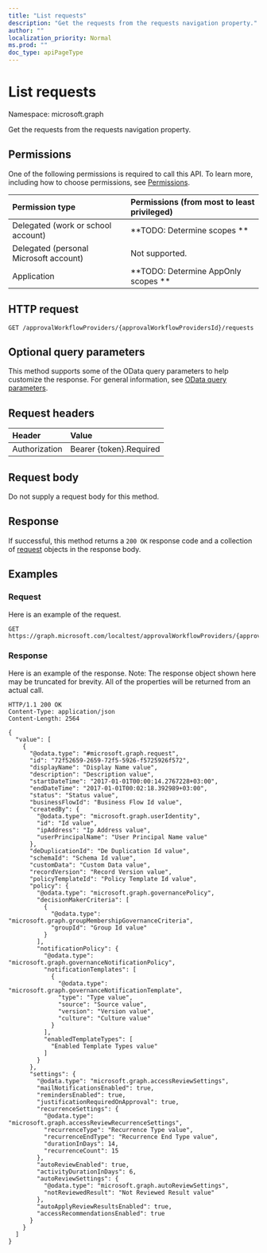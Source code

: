 ```yaml
---
title: "List requests"
description: "Get the requests from the requests navigation property."
author: ""
localization_priority: Normal
ms.prod: ""
doc_type: apiPageType
---
```


# List requests

Namespace: microsoft.graph

Get the requests from the requests navigation property.

## Permissions
One of the following permissions is required to call this API. To learn more, including how to choose permissions, see [Permissions](/concepts/permissions-reference.md).

|Permission type|Permissions (from most to least privileged)|
|:---|:---|
|Delegated (work or school account)|**TODO: Determine scopes **|
|Delegated (personal Microsoft account)|Not supported.|
|Application|**TODO: Determine AppOnly scopes **|

## HTTP request
<!-- {
  "blockType": "ignored"
}
-->
``` http
GET /approvalWorkflowProviders/{approvalWorkflowProvidersId}/requests
```

## Optional query parameters
This method supports some of the OData query parameters to help customize the response. For general information, see [OData query parameters](/graph/query-parameters).

## Request headers
|Header|Value|
|:---|:---|
|Authorization|Bearer {token}.Required|

## Request body
Do not supply a request body for this method.

## Response
If successful, this method returns a `200 OK` response code and a collection of [request](../resources/request.md) objects in the response body.

## Examples

### Request
Here is an example of the request.
<!-- {
  "blockType": "request",
  "name": "get_request"
}
-->
``` http
GET https://graph.microsoft.com/localtest/approvalWorkflowProviders/{approvalWorkflowProvidersId}/requests
```

### Response
Here is an example of the response. Note: The response object shown here may be truncated for brevity. All of the properties will be returned from an actual call.
<!-- {
  "blockType": "response",
  "truncated": true,
  "@odata.type": "collection(microsoft.graph.request)"
}
-->
``` http
HTTP/1.1 200 OK
Content-Type: application/json
Content-Length: 2564

{
  "value": [
    {
      "@odata.type": "#microsoft.graph.request",
      "id": "72f52659-2659-72f5-5926-f5725926f572",
      "displayName": "Display Name value",
      "description": "Description value",
      "startDateTime": "2017-01-01T00:00:14.2767228+03:00",
      "endDateTime": "2017-01-01T00:02:18.392989+03:00",
      "status": "Status value",
      "businessFlowId": "Business Flow Id value",
      "createdBy": {
        "@odata.type": "microsoft.graph.userIdentity",
        "id": "Id value",
        "ipAddress": "Ip Address value",
        "userPrincipalName": "User Principal Name value"
      },
      "deDuplicationId": "De Duplication Id value",
      "schemaId": "Schema Id value",
      "customData": "Custom Data value",
      "recordVersion": "Record Version value",
      "policyTemplateId": "Policy Template Id value",
      "policy": {
        "@odata.type": "microsoft.graph.governancePolicy",
        "decisionMakerCriteria": [
          {
            "@odata.type": "microsoft.graph.groupMembershipGovernanceCriteria",
            "groupId": "Group Id value"
          }
        ],
        "notificationPolicy": {
          "@odata.type": "microsoft.graph.governanceNotificationPolicy",
          "notificationTemplates": [
            {
              "@odata.type": "microsoft.graph.governanceNotificationTemplate",
              "type": "Type value",
              "source": "Source value",
              "version": "Version value",
              "culture": "Culture value"
            }
          ],
          "enabledTemplateTypes": [
            "Enabled Template Types value"
          ]
        }
      },
      "settings": {
        "@odata.type": "microsoft.graph.accessReviewSettings",
        "mailNotificationsEnabled": true,
        "remindersEnabled": true,
        "justificationRequiredOnApproval": true,
        "recurrenceSettings": {
          "@odata.type": "microsoft.graph.accessReviewRecurrenceSettings",
          "recurrenceType": "Recurrence Type value",
          "recurrenceEndType": "Recurrence End Type value",
          "durationInDays": 14,
          "recurrenceCount": 15
        },
        "autoReviewEnabled": true,
        "activityDurationInDays": 6,
        "autoReviewSettings": {
          "@odata.type": "microsoft.graph.autoReviewSettings",
          "notReviewedResult": "Not Reviewed Result value"
        },
        "autoApplyReviewResultsEnabled": true,
        "accessRecommendationsEnabled": true
      }
    }
  ]
}
```

